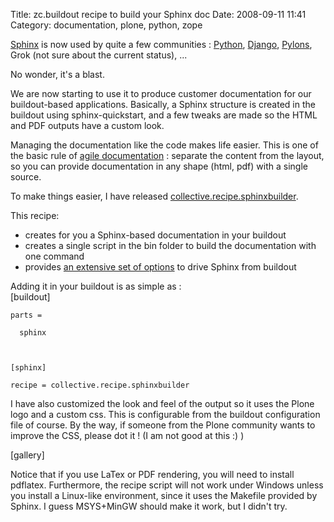 Title: zc.buildout recipe to build your Sphinx doc 
Date: 2008-09-11 11:41
Category: documentation, plone, python, zope

[Sphinx][] is now used by quite a few communities : [Python][],
[Django][], [Pylons][], Grok (not sure about the current status), ...   
  
No wonder, it's a blast.   
  
We are now starting to use it to produce customer documentation for our
buildout-based applications. Basically, a Sphinx structure is created in
the buildout using sphinx-quickstart, and a few tweaks are made so the
HTML and PDF outputs have a custom look.   
  
Managing the documentation like the code makes life easier. This is one
of the basic rule of [agile documentation][] : separate the content from
the layout, so you can provide documentation in any shape (html, pdf)
with a single source.   
  
To make things easier, I have released
[collective.recipe.sphinxbuilder][].   
  
This recipe:   
-   creates for you a Sphinx-based documentation in your buildout
-   creates a single script in the bin folder to build the documentation
    with one command
-   provides [an extensive set of options][] to drive Sphinx from
    buildout

  
Adding it in your buildout is as simple as :   
   [buildout]

    parts =

      sphinx



    [sphinx]

    recipe = collective.recipe.sphinxbuilder

  
I have also customized the look and feel of the output so it uses the
Plone logo and a custom css. This is configurable from the buildout
configuration file of course. By the way, if someone from the Plone
community wants to improve the CSS, please dot it ! (I am not good at
this :) )   
  
[gallery]   
  
Notice that if you use LaTex or PDF rendering, you will need to install
pdflatex. Furthermore, the recipe script will not work under Windows
unless you install a Linux-like environment, since it uses the Makefile
provided by Sphinx. I guess MSYS+MinGW should make it work, but I didn't
try.

  [Sphinx]: http://sphinx.pocoo.org/
  [Python]: http://docs.python.org/dev/
  [Django]: http://docs.djangoproject.com/en/dev/
  [Pylons]: http://docs.pylonshq.com/
  [agile documentation]: http://www.agilemodeling.com/essays/agileDocumentation.htm
  [collective.recipe.sphinxbuilder]: http://pypi.python.org/pypi/collective.recipe.sphinxbuilder/
  [an extensive set of options]: http://pypi.python.org/pypi/collective.recipe.sphinxbuilder/#supported-options
